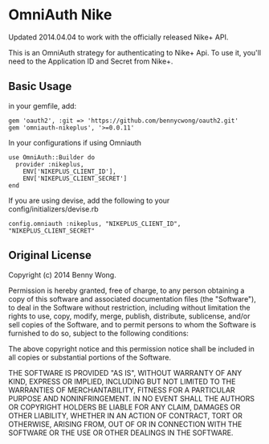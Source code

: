 # OmniAuth Nike

Updated 2014.04.04 to work with the officially released Nike+ API.

This is an OmniAuth strategy for authenticating to Nike+ Api. To
use it, you'll need to the Application ID and Secret from Nike+.

## Basic Usage
in your gemfile, add:

	gem 'oauth2', :git => 'https://github.com/bennycwong/oauth2.git'
	gem 'omniauth-nikeplus', '>=0.0.11'

In your configurations if using Omniauth

    use OmniAuth::Builder do
      provider :nikeplus, 
        ENV['NIKEPLUS_CLIENT_ID'], 
        ENV['NIKEPLUS_CLIENT_SECRET']
    end
    
If you are using devise, add the following to your config/initializers/devise.rb
	
	config.omniauth :nikeplus, "NIKEPLUS_CLIENT_ID", "NIKEPLUS_CLIENT_SECRET"



## Original License

Copyright (c) 2014 Benny Wong.

Permission is hereby granted, free of charge, to any person obtaining a copy of this software and associated documentation files (the "Software"), to deal in the Software without restriction, including without limitation the rights to use, copy, modify, merge, publish, distribute, sublicense, and/or sell copies of the Software, and to permit persons to whom the Software is furnished to do so, subject to the following conditions:

The above copyright notice and this permission notice shall be included in all copies or substantial portions of the Software.

THE SOFTWARE IS PROVIDED "AS IS", WITHOUT WARRANTY OF ANY KIND, EXPRESS OR IMPLIED, INCLUDING BUT NOT LIMITED TO THE WARRANTIES OF MERCHANTABILITY, FITNESS FOR A PARTICULAR PURPOSE AND NONINFRINGEMENT. IN NO EVENT SHALL THE AUTHORS OR COPYRIGHT HOLDERS BE LIABLE FOR ANY CLAIM, DAMAGES OR OTHER LIABILITY, WHETHER IN AN ACTION OF CONTRACT, TORT OR OTHERWISE, ARISING FROM, OUT OF OR IN CONNECTION WITH THE SOFTWARE OR THE USE OR OTHER DEALINGS IN THE SOFTWARE.
